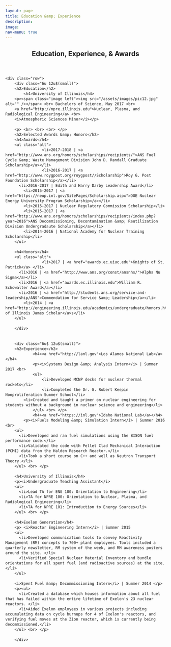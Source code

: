 ```yaml
---
layout: page
title: Education &amp; Experience
description:
image:
nav-menu: true
---
```


<!-- Main -->
<div id="main" class="alt">

<!-- One -->
<section id="one">
	<div class="inner">
		<header class="major">
			<h1>Education, Experience, &amp; Awards</h1>
		</header>

    <div class="row">
    	<div class="6u 12u$(small)">
        <h2>Education</h2>
    		<h4>University of Illinois</h4>
        <p><span class="image left"><img src="/assets/images/pic12.jpg" alt="" /></span> <br> Bachelors of Science, May 2017 <br>
        <a href="http://npre.illinois.edu">Nuclear, Plasma, and Radiological Engineering</a> <br>
        <i>Atmospheric Sciences Minor</i></p>

        <p> <br> <br> <br> </p>
        <h2>Selected Awards &amp; Honors</h2>
        <h4>Awards</h4>
        <ul class="alt">
					<li>2017-2018 | <a href="http://www.ans.org/honors/scholarships/recipients/">ANS Fuel Cycle &amp; Waste Management Division John D. Randall Graduate Scholarship</a></li>
					<li>2016-2017 | <a href="http://www.roygpost.org/roygpost//Scholarship">Roy G. Post Foundation Scholarship</a></li>
          <li>2016-2017 | Edith and Harry Darby Leadership Award</li>
        	<li>2015-2017 | <a href="https://neup.inl.gov/SitePages/Scholarship.aspx">DOE Nuclear Energy University Program Scholarship</a></li>
        	<li>2015-2017 | Nuclear Regulatory Commission Scholarship</li>
        	<li>2015-2017 | <a href="http://www.ans.org/honors/scholarships/recipients/index.php?year=2016">ANS Decommissioning, Decontamination &amp; Reutilization Division Undergradaute Scholarship</a></li>
        	<li>2014-2016 | National Academy for Nuclear Training Scholarship</li>
        </ul>

        <h4>Honors</h4>
        <ul class="alt">
					<li>2017 | <a href="awards.ec.uiuc.edu">Knights of St. Patrick</a> </li>
          <li>2016 | <a href="http://www.ans.org/const/ansnhs/">Alpha Nu Sigma</a></li>
          <li>2016 | <a href="awards.ec.illinois.edu">William R. Schowalter Award</a></li>
          <li>2016 | <a href="http://students.ans.org/service-and-leadership/ANS">Commendation for Service &amp; Leadership</a></li>
        	<li>2014 | <a href="http://engineering.illinois.edu/academics/undergraduate/honors.html">University of Illinois James Scholar</a>s</li>
        </ul>

    	</div>


    	<div class="6u$ 12u$(small)">
        <h2>Experience</h2>
				<h4><a href="http://lanl.gov">Los Alamos National Lab</a></h4>
				<p><i>Systems Design &amp; Analysis Intern</i> | Summer 2017 <br>
				<ul>
					<li>Developed MCNP decks for nuclear thermal rockets</li>
					<li>Completed the Dr. G. Robert Keepin Nonproliferation Summer School</li>
        	<li>Created and taught a primer on nuclear engineering for students without a background in nuclear science and engineering</li>
				</ul> <br> </p>
				<h4><a href="https://inl.gov">Idaho National Lab</a></h4>
    		<p><i>Fuels Modeling &amp; Simulation Intern</i> | Summer 2016 <br>
        <ul>
          <li>Developed and ran fuel simulations using the BISON fuel performance code.</li>
          <li>Validated the code with Pellet Clad Mechanical Interaction (PCMI) data from the Halden Research Reactor.</li>
          <li>Took a short course on C++ and well as Neutron Transport Theory.</li>
        </ul> <br> </p>

        <h4>University of Illinois</h4>
        <p><i>Undergraduate Teaching Assistant</i>
        <ul>
          <li>Lead TA for ENG 100: Orientation to Engineering</li>
          <li>TA for NPRE 100: Orientation to Nuclear, Plasma, and Radiological Engineering</li>
          <li>TA for NPRE 101: Introduction to Energy Sources</li>
        </ul> <br> </p>

        <h4>Exelon Generation</h4>
        <p> <i>Reactor Engineering Intern</i> | Summer 2015
        <ul>
          <li>Developed communication tools to convey Reactivity Management (RM) concepts to 700+ plant employees. Tools included a quarterly newsletter, RM system of the week, and RM awareness posters around the site. </li>
          <li>Verified Special Nuclear Material Inventory and bundle orientations for all spent fuel (and radioactive sources) at the site.</li>
        </ul>

        <i>Spent Fuel &amp; Decommissioning Intern</i> | Summer 2014 </p>
        <p><ul>
          <li>Created a database which houses information about all fuel that has failed within the entire lifetime of Exelon's 23 nuclear reactors. </li>
          <li>Aided Exelon employees in various projects including accumulating data on cycle burnups for 4 of Exelon's reactors, and verifying fuel moves at the Zion reactor, which is currently being decommissioned.</li>
        </ul> <br> </p>

    	</div>
